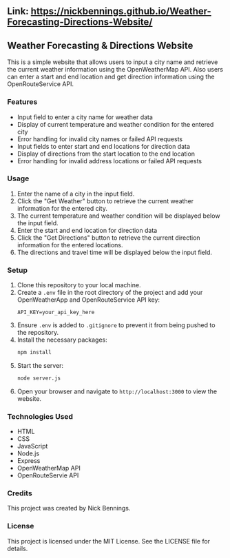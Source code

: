 ## Link: https://nickbennings.github.io/Weather-Forecasting-Directions-Website/

## Weather Forecasting & Directions Website

This is a simple website that allows users to input a city name and retrieve the current weather information using the OpenWeatherMap API. Also users can 
enter a start and end location and get direction information using the OpenRouteService API. 

### Features
- Input field to enter a city name for weather data
- Display of current temperature and weather condition for the entered city
- Error handling for invalid city names or failed API requests
- Input fields to enter start and end locations for direction data
- Display of directions from the start location to the end location
- Error handling for invalid address locations or failed API requests

### Usage
1. Enter the name of a city in the input field.
2. Click the "Get Weather" button to retrieve the current weather information for the entered city.
3. The current temperature and weather condition will be displayed below the input field.
1. Enter the start and end location for direction data
2. Click the "Get Directions" button to retrieve the current direction information for the entered locations.
3. The directions and travel time will be displayed below the input field.

### Setup
1. Clone this repository to your local machine.
2. Create a `.env` file in the root directory of the project and add your OpenWeatherApp and OpenRouteService API key:
    ```
    API_KEY=your_api_key_here
    ```
3. Ensure `.env` is added to `.gitignore` to prevent it from being pushed to the repository.
4. Install the necessary packages:
    ```bash
    npm install
    ```
5. Start the server:
    ```bash
    node server.js
    ```
6. Open your browser and navigate to `http://localhost:3000` to view the website.

### Technologies Used
- HTML
- CSS
- JavaScript
- Node.js
- Express
- OpenWeatherMap API
- OpenRouteServie API

### Credits
This project was created by Nick Bennings.

### License
This project is licensed under the MIT License. See the LICENSE file for details.
